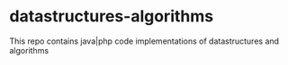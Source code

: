 # datastructures-algorithms
This repo contains java|php code implementations of datastructures and algorithms
